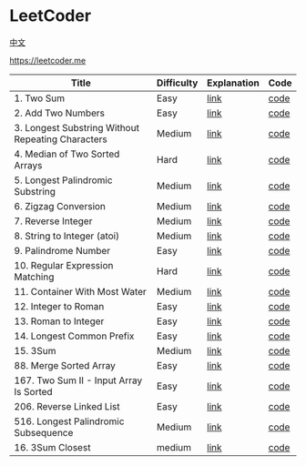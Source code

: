 # LeetCoder

[中文](https://github.com/HaelChan/leetcoder/blob/main/README-zh.md)

https://leetcoder.me

| Title | Difficulty | Explanation | Code |
| --- | --- | --- | --- |
| 1. Two Sum | Easy | [link](https://leetcoder.me/en/solution/two-sum) | [code](https://github.com/HaelChan/leetcoder/tree/main/code/0001.%20Two%20Sum) |
| 2. Add Two Numbers | Easy | [link](https://leetcoder.me/en/solution/add-two-numbers) | [code](https://github.com/HaelChan/leetcoder/tree/main/code/0002.%20Add%20Two%20Numbers) |
| 3. Longest Substring Without Repeating Characters | Medium | [link](https://leetcoder.me/en/solution/longest-substring-without-repeating-characters) | [code](https://github.com/HaelChan/leetcoder/tree/main/code/0003.%20Longest%20Substring%20Without%20Repeating%20Characters) |
| 4. Median of Two Sorted Arrays | Hard | [link](https://leetcoder.me/en/solution/median-of-two-sorted-arrays) | [code](https://github.com/HaelChan/leetcoder/tree/main/code/0004.%20Median%20of%20Two%20Sorted%20Arrays) |
| 5. Longest Palindromic Substring | Medium | [link](https://leetcoder.me/en/solution/longest-palindromic-substring) | [code](https://github.com/HaelChan/leetcoder/tree/main/code/0005.%20Longest%20Palindromic%20Substring) |
| 6. Zigzag Conversion | Medium | [link](https://leetcoder.me/en/solution/zigzag-conversion) | [code](https://github.com/HaelChan/leetcoder/tree/main/code/0006.%20Zigzag%20Conversion) |
| 7. Reverse Integer | Medium | [link](https://leetcoder.me/en/solution/reverse-integer) | [code](https://github.com/HaelChan/leetcoder/tree/main/code/0007.%20Reverse%20Integer) |
| 8. String to Integer (atoi) | Medium | [link](https://leetcoder.me/en/solution/string-to-integer-atoi) | [code](https://github.com/HaelChan/leetcoder/tree/main/code/0008.%20String%20to%20Integer%20(atoi)) |
| 9. Palindrome Number | Easy | [link](https://leetcoder.me/en/solution/palindrome-number) | [code](https://github.com/HaelChan/leetcoder/tree/main/code/0009.%20Palindrome%20Number) |
| 10. Regular Expression Matching | Hard | [link](https://leetcoder.me/en/solution/regular-expression-matching) | [code](https://github.com/HaelChan/leetcoder/tree/main/code/0010.%20Regular%20Expression%20Matching) |
| 11. Container With Most Water | Medium | [link](https://leetcoder.me/en/solution/container-with-most-water) | [code](https://github.com/HaelChan/leetcoder/tree/main/code/0011.%20Container%20With%20Most%20Water) |
| 12. Integer to Roman | Easy | [link](https://leetcoder.me/en/solution/integer-to-roman) | [code](https://github.com/HaelChan/leetcoder/tree/main/code/0012.%20Integer%20to%20Roman) |
| 13. Roman to Integer | Easy | [link](https://leetcoder.me/en/solution/roman-to-integer) | [code](https://github.com/HaelChan/leetcoder/tree/main/code/0013.%20Roman%20to%20Integer) |
| 14. Longest Common Prefix | Easy | [link](https://leetcoder.me/en/solution/longest-common-prefix) | [code](https://github.com/HaelChan/leetcoder/tree/main/code/0014.%20Longest%20Common%20Prefix) |
| 15. 3Sum | Medium | [link](https://leetcoder.me/en/solution/3sum) | [code](https://github.com/HaelChan/leetcoder/tree/main/code/0015.%203Sum) |
| 88. Merge Sorted Array | Easy | [link](https://leetcoder.me/en/solution/merge-sorted-array) | [code](https://github.com/HaelChan/leetcoder/tree/main/code/0088.%20Merge%20Sorted%20Array) |
| 167. Two Sum II - Input Array Is Sorted | Easy | [link](https://leetcoder.me/en/solution/two-sum-ii-input-array-is-sorted) | [code](https://github.com/HaelChan/leetcoder/tree/main/code/0167.%20Two%20Sum%20II%20-%20Input%20Array%20Is%20Sorted) |
| 206. Reverse Linked List | Easy | [link](https://leetcoder.me/en/solution/reverse-linked-list) | [code](https://github.com/HaelChan/leetcoder/tree/main/code/0206.%20Reverse%20Linked%20List) |
| 516. Longest Palindromic Subsequence | Medium | [link](https://leetcoder.me/en/solution/longest-palindromic-subsequence) | [code](https://github.com/HaelChan/leetcoder/tree/main/code/0516.%20Longest%20Palindromic%20Subsequence) |
| 16. 3Sum Closest | medium | [link](https://leetcoder.me/en/solution/3sum-closest) | [code](https://github.com/HaelChan/leetcoder/tree/main/code/0016.%203Sum%20Closest) |
